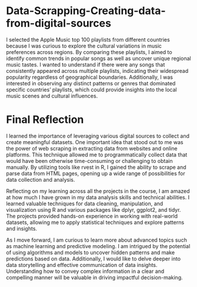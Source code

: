 # Data-Scrapping-Creating-data-from-digital-sources

I selected the Apple Music top 100 playlists from different countries because I was curious to explore the cultural variations in music preferences across regions. By comparing these playlists, I aimed to identify common trends in popular songs as well as uncover unique regional music tastes. I wanted to understand if there were any songs that consistently appeared across multiple playlists, indicating their widespread popularity regardless of geographical boundaries. Additionally, I was interested in observing any distinct patterns or genres that dominated specific countries’ playlists, which could provide insights into the local music scenes and cultural influences.

# Final Reflection
I learned the importance of leveraging various digital sources to collect and create meaningful datasets. One important idea that stood out to me was the power of web scraping in extracting data from websites and online platforms. This technique allowed me to programmatically collect data that would have been otherwise time-consuming or challenging to obtain manually. By utilizing tools like rvest in R, I gained the ability to scrape and parse data from HTML pages, opening up a wide range of possibilities for data collection and analysis.

Reflecting on my learning across all the projects in the course, I am amazed at how much I have grown in my data analysis skills and technical abilities. I learned valuable techniques for data cleaning, manipulation, and visualization using R and various packages like dplyr, ggplot2, and tidyr. The projects provided hands-on experience in working with real-world datasets, allowing me to apply statistical techniques and explore patterns and insights.

As I move forward, I am curious to learn more about advanced topics such as machine learning and predictive modeling. I am intrigued by the potential of using algorithms and models to uncover hidden patterns and make predictions based on data. Additionally, I would like to delve deeper into data storytelling and effective communication of data insights. Understanding how to convey complex information in a clear and compelling manner will be valuable in driving impactful decision-making.
